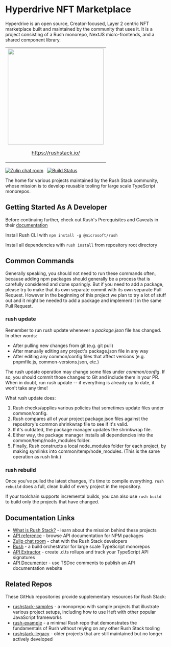 # Hyperdrive NFT Marketplace

Hyperdrive is an open source, Creator-focused, Layer 2 centric NFT marketplace built and maintained by the community that uses it. It is a project consisting of a Rush monorepo, NextJS micro-frontends, and a shared component library.

<table><tr><td>
<a href="https://rushstack.io/"><img src="https://rushstack.io/images/rushstack.svg" width="300px" /></a>
<p align="center"><a href="https://rushstack.io/">https://rushstack.io/</a></p>
</td></tr></table>

[![Zulip chat room](https://img.shields.io/badge/zulip-join_chat-brightgreen.svg)](https://rushstack.zulipchat.com/) &nbsp; [![Build Status](https://github.com/microsoft/rushstack/actions/workflows/ci.yml/badge.svg?branch=main)](https://github.com/microsoft/rushstack/actions/workflows/ci.yml?query=branch%3Amain) &nbsp;

The home for various projects maintained by the Rush Stack community, whose mission is to develop reusable tooling
for large scale TypeScript monorepos.

## Getting Started As A Developer

Before continuing further, check out Rush's Prerequisites and Caveats in their [documentation](https://rushjs.io/pages/developer/new_developer/)

Install Rush CLI with `npm install -g @microsoft/rush`

Install all dependencies with `rush install` from repository root directory

## Common Commands

Generally speaking, you should not need to run these commands often, because adding npm packages should generally be a process that is carefully considered and done sparingly. But if you need to add a package, please try to make that its own separate commit with its own separate Pull Request. However in the beginning of this project we plan to try a lot of stuff out and it might be needed to add a package and implement it in the same Pull Request.

### rush update

Remember to run rush update whenever a _package.json_ file has changed. In other words:

- After pulling new changes from git (e.g. git pull)
- After manually editing any project's package.json file in any way
- After editing any common/config files that affect versions (e.g. pnpmfile.js, common-versions.json, etc.)

The rush update operation may change some files under _common/config_. If so, you should commit those changes to Git and include them in your PR. When in doubt, run rush update -- if everything is already up to date, it won't take any time!

What rush update does:

1. Rush checks/applies various policies that sometimes update files under common/config.
2. Rush compares all of your project package.json files against the repository's common shrinkwrap file to see if it's valid.
3. If it's outdated, the package manager updates the shrinkwrap file.
4. Either way, the package manager installs all dependencies into the common/temp/node_modules folder.
5. Finally, Rush constructs a local node_modules folder for each project, by making symlinks into common/temp/node_modules. (This is the same operation as rush link.)

### rush rebuild

Once you've pulled the latest changes, it's time to compile everything. `rush rebuild` does a full, clean build of every project in the repository.

If your toolchain supports incremental builds, you can also use `rush build` to build only the projects that have changed.

## Documentation Links

- [What is Rush Stack?](https://rushstack.io/) - learn about the mission behind these projects
- [API reference](https://api.rushstack.io/) - browse API documentation for NPM packages
- [Zulip chat room](https://rushstack.zulipchat.com/) - chat with the Rush Stack developers
- [Rush](https://rushjs.io/) - a build orchestrator for large scale TypeScript monorepos
- [API Extractor](https://api-extractor.com/) - create .d.ts rollups and track your TypeScript API signatures
- [API Documenter](https://api-extractor.com/pages/setup/generating_docs/) - use TSDoc comments to publish an API documentation website

## Related Repos

These GitHub repositories provide supplementary resources for Rush Stack:

- [rushstack-samples](https://github.com/microsoft/rushstack-samples) - a monoprepo with sample projects that
  illustrate various project setups, including how to use Heft with other popular JavaScript frameworks
- [rush-example](https://github.com/microsoft/rush-example) - a minimal Rush repo that demonstrates the fundamentals
  of Rush without relying on any other Rush Stack tooling
- [rushstack-legacy](https://github.com/microsoft/rushstack-legacy) - older projects that are still maintained
  but no longer actively developed
